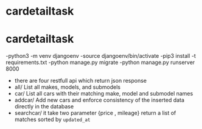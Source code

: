 # cardetailtask
# cardetailtask
-python3 -m venv djangoenv 
-source djangoenv/bin/activate
-pip3 install -t requirements.txt
-python manage.py migrate
-python manage.py runserver 8000

- there are four restfull api which return json response 
- all/  List all makes, models, and submodels
- car/ List all cars with their matching make, model and submodel names
- addcar/ Add new cars and enforce consistency of the inserted data directly in the database
- searchcar/ it take two parameter {price , mileage}
  return a list of matches sorted by `updated_at` 
